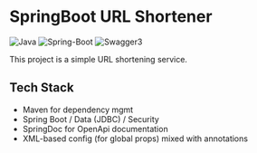 # SpringBoot URL Shortener
![Java](https://img.shields.io/badge/Java-FEB95F?style=for-the-badge&logo=java&logoColor=white)
![Spring-Boot](https://img.shields.io/badge/SpringBoot-81FF5E?style=for-the-badge&logo=spring&logoColor=white)
![Swagger3](https://img.shields.io/badge/Swagger3-84E713?style=for-the-badge&logo=swagger&logoColor=white)

This project is a simple URL shortening service.

## Tech Stack
- Maven for dependency mgmt
- Spring Boot / Data (JDBC) / Security
- SpringDoc for OpenApi documentation
- XML-based config (for global props) mixed with annotations

